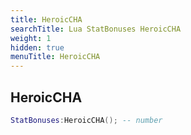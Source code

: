 ```yaml
---
title: HeroicCHA
searchTitle: Lua StatBonuses HeroicCHA
weight: 1
hidden: true
menuTitle: HeroicCHA
---
```

## HeroicCHA
```lua
StatBonuses:HeroicCHA(); -- number
```